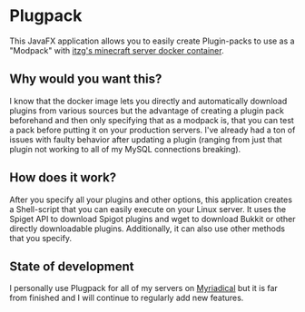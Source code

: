 # Plugpack
This JavaFX application allows you to easily create Plugin-packs to use as a "Modpack" with [itzg's minecraft server docker container](https://github.com/itzg/docker-minecraft-server).

## Why would you want this?
I know that the docker image lets you directly and automatically download plugins from various sources but the advantage of creating a plugin pack beforehand and then only specifying that as a modpack is, that you can test a pack before putting it on your production servers. I've already had a ton of issues with faulty behavior after updating a plugin (ranging from just that plugin not working to all of my MySQL connections breaking).

## How does it work?
After you specify all your plugins and other options, this application creates a Shell-script that you can easily execute on your Linux server. It uses the Spiget API to download Spigot plugins and wget to download Bukkit or other directly downloadable plugins. Additionally, it can also use other methods that you specify.

## State of development
I personally use Plugpack for all of my servers on [Myriadical](https://myriadical.com) but it is far from finished and I will continue to regularly add new features.
